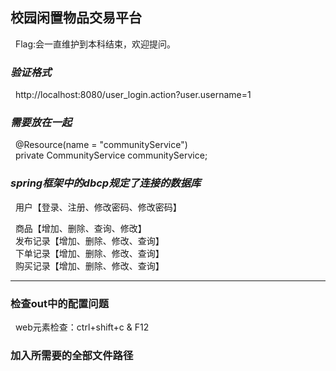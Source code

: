 ## 校园闲置物品交易平台

&nbsp; Flag:会一直维护到本科结束，欢迎提问。

### _验证格式_   
&nbsp; http://localhost:8080/user_login.action?user.username=1   

### _需要放在一起_    
&nbsp; @Resource(name = "communityService")   
&nbsp; private CommunityService communityService;   

### _spring框架中的dbcp规定了连接的数据库_   

&nbsp; 用户【登录、注册、修改密码、修改密码】   

&nbsp; 商品【增加、删除、查询、修改】   
&nbsp; 发布记录【增加、删除、修改、查询】   
&nbsp; 下单记录【增加、删除、修改、查询】   
&nbsp; 购买记录【增加、删除、修改、查询】   

----


### 检查out中的配置问题   
&nbsp; web元素检查：ctrl+shift+c & F12    

### 加入所需要的全部文件路径   
